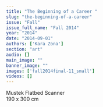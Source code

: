 ```yaml
---
title: "The Beginning of a Career "
slug: "the-beginning-of-a-career"
issue: "Fall"
issue_full_name: "Fall 2014"
year: "2014"
date: "2014-09-01"
authors: ['Kara Zona']
section: "art"
audio: []
main_image: ""
banner_image: ""
images: ['fall2014final-11_small']
videos: []
---
```

Mustek Flatbed Scanner  
190 x 300 cm

